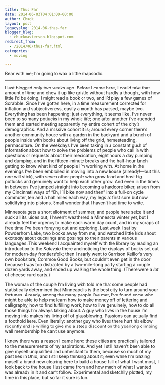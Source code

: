 ```yaml
---
title: Thus Far
date: 2014-06-03T04:01:00+00:00
author: Chuck
layout: post
legacyslug: 2014-06-thus-far
blogger_blog:
  - chuckmasterson.blogspot.com
redirect_from:
  - /2014/06/thus-far.html
categories:
  - moving

---
```


Bear with me; I’m going to wax a little rhapsodic.

* * *

I last blogged only two weeks ago. Before I came here, I could take that amount
of time and chew it up like gristle without hardly a thought, with how little
I’d be doing. I might read a book or two, and I’d play a few games
of Scrabble. Since I’ve gotten here, in a time measurement corrected for
inflation and subjectiveness, easily a month has passed, maybe two. Everything
has been happening: just everything, it seems like. I’ve never been to so
many potlucks in my whole life; one after another I’ve attended them and
started meeting apparently my entire cohort of the city’s demographics.
And a massive cohort it is; around every corner there’s another community
house with a garden in the backyard and a bunch of people inside with books
about living off the grid, homesteading, permaculture. On the weekdays
I’ve been taking in a constant gush of information about how to solve the
problems of people who call in with questions or requests about their
medication, eight hours a day pumping and dumping, and in the fifteen-minute
breaks and the half-hour lunch getting to know what kind of people I’m
working with. At home in the evenings I’ve been embroiled in moving into
a new house (already!—but this one will stick), with seven other people who
grow food and host big potlucks and genuinely want to help each other grow. And
even in the times in between, I’ve jumped straight into becoming a
hardcore biker, arisen from my Cincinnati ways of “Eh, I’ll bike
now and then” into a full-on cycle commuter, ten and a half miles each
way, my legs at first sore but now solidifying into pistons. Small wonder that
I haven’t had time to write. 

Minnesota gets a short allotment of summer, and people here seize it and suck
all its juices out; I haven’t weathered a Minnesota winter yet, but I
already feel the urgency to make each warm day count, and in my scraps of free
time I’ve been foraying out and exploring. Last week I sat by Powderhorn
Lake, two blocks away from me, and watched little kids shout excitedly about
ducklings and goslings to their parents in various languages. This weekend I
acquainted myself with the library by reading an introduction to the *Kalevala*
there and noticing the displays of books set out for modern-day frontiersfolk;
then I nearly went to Garrison Keillor’s very own bookstore, Common Good
Books, but couldn’t even get in the door because I was too distracted by
a two-mile-long party starting a couple dozen yards away, and ended up walking
the whole thing. (There were a *lot* of cheese curd carts.)

The woman of the couple I’m living with told me that some people had
statistically determined that Minneapolis is the best city to turn around your
fortunes. Already, among the many people I’ve met, I’ve found some
who might be able to help me learn how to make money off of lettering and
calligraphy, how to find fulfilling work, how to live genuinely, how to do all
those things I’m always talking about. A guy who lives in the house
I’m moving into makes his living off of glassblowing. Passions can
actually find a foothold here. Even literally: another guy who lives there hurt
his elbow recently and is willing to give me a steep discount on the yearlong
climbing wall membership he can’t use anymore. 

I knew there was a reason I came here: these cities are practically tailored to
the measurements of my aspirations. And yet I still haven’t been able to
give myself unqualified and unhesitant to them, because so much of my past lies
in Ohio, and I still keep thinking about it; even while I’m blazing
myself a brand new clearing here to build a house full of what I want most, I
look back to the house I just came from and how much of what I wanted was
already in it and can’t follow. Experimental and sketchily plotted, my
time in this place, but so far it sure is fun.


